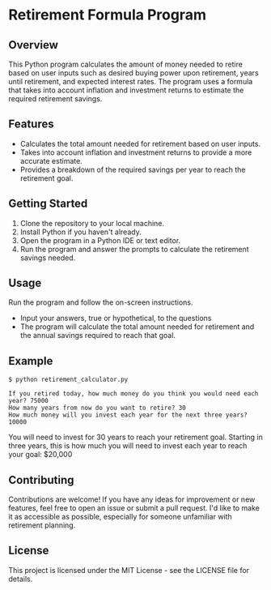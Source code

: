 # Retirement Formula Program

## Overview

This Python program calculates the amount of money needed to retire based on user inputs such as desired buying power upon retirement, years until retirement, and expected interest rates. The program uses a formula that takes into account inflation and investment returns to estimate the required retirement savings.

## Features
- Calculates the total amount needed for retirement based on user inputs.
- Takes into account inflation and investment returns to provide a more accurate estimate.
- Provides a breakdown of the required savings per year to reach the retirement goal.

## Getting Started
1. Clone the repository to your local machine.
2. Install Python if you haven't already.
3. Open the program in a Python IDE or text editor.
4. Run the program and answer the prompts to calculate the retirement savings needed.
## Usage
Run the program and follow the on-screen instructions.
- Input your answers, true or hypothetical, to the questions
- The program will calculate the total amount needed for retirement and the annual savings required to reach that goal.
## Example

```Copy code
$ python retirement_calculator.py

If you retired today, how much money do you think you would need each year? 75000
How many years from now do you want to retire? 30
How much money will you invest each year for the next three years? 10000
```

You will need to invest for 30 years to reach your retirement goal.
Starting in three years, this is how much you will need to invest each year to reach your goal: $20,000

## Contributing
Contributions are welcome! If you have any ideas for improvement or new features, feel free to open an issue or submit a pull request. I'd like to make it as accessible as possible, especially for someone unfamiliar with retirement planning.

## License
This project is licensed under the MIT License - see the LICENSE file for details.
